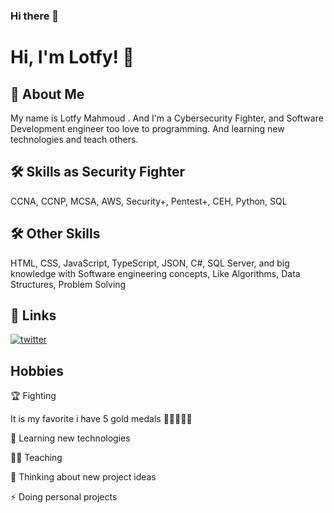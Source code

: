 ### Hi there 👋

# Hi, I'm Lotfy! 👋

## 🚀 About Me
My name is Lotfy Mahmoud . And I'm a Cybersecurity Fighter, and Software Development engineer too love to programming. And learning new technologies and teach others.

## 🛠 Skills as Security Fighter
CCNA, CCNP, MCSA, AWS, Security+, Pentest+, CEH, Python, SQL

## 🛠 Other Skills
HTML, CSS, JavaScript, TypeScript, JSON, C#, SQL Server, and big knowledge with Software engineering concepts, Like Algorithms, Data Structures, Problem Solving

## 🔗 Links
[![twitter](https://img.shields.io/badge/twitter-1DA1F2?style=for-the-badge&logo=twitter&logoColor=white)](https://twitter.com/LotfyMahmoudYa)


## Hobbies

🏆 Fighting

It is my favorite i have 5 gold medals 🥇🥇🥇🥇🥇 


🧠 Learning new technologies

👨‍🎓 Teaching

🤔 Thinking about new project ideas

⚡️ Doing personal projects



